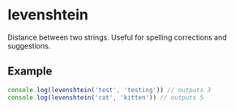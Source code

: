 # levenshtein
Distance between two strings. Useful for spelling corrections and suggestions.

## Example
```typescript
console.log(levenshtein('test', 'testing')) // outputs 3
console.log(levenshtein('cat', 'kitten')) // outputs 5
```